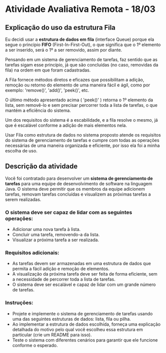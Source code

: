 # Atividade Avaliativa Remota - 18/03


## Explicação do uso da estrutura Fila
Eu decidi usar a **estrutura de dados em fila** (interface Queue) porque ela segue o princípio **FIFO** (First-In-First-Out), o que significa que o 1º elemento a ser inserido, será o 1º a ser removido, assim por diante. </br>

Pensando em um sistema de gerenciamento de tarefas, faz sentido que as tarefas sigam esse princípio, já que são concluídas (no caso, removidas da fila) na ordem em que foram cadastradas. </br>

A Fila fornece métodos diretos e eficazes que possibilitam a adição, remoção ou retorno do elemento de uma maneira fácil e ágil, como por exemplo: 'remove()', 'add()', 'peek()', etc. </br>

O último método apresentado acima ( 'peek()' ) retorna o 1º elemento da lista, sem removê-lo e sem precisar percorrer toda a lista de tarefas, o que mantém a eficiência do sistema. </br>

Um dos requisitos do sistema é a escabilidade, e a fila resolve o mesmo, já que é escalável conforme a adição de mais elementos nela. </br>

Usar Fila como estrutura de dados no sistema proposto atende os requisitos do sistema de gerenciamento de tarefas e cumpre com todas as operações necessárias de uma maneira organizada e eficiente, por isso ela foi a minha escolha de uso. 

## Descrição da atividade
Você foi contratado para desenvolver um **sistema de gerenciamento de tarefas** para uma equipe de desenvolvimento de software na linguagem Java. O sistema deve permitir que os membros da equipe adicionem tarefas, removam tarefas concluídas e visualizem as próximas tarefas a serem realizadas.

### O sistema deve ser capaz de lidar com as seguintes operações:
- Adicionar uma nova tarefa à lista.
- Concluir uma tarefa, removendo-a da lista.
- Visualizar a próxima tarefa a ser realizada.

### Requisitos adicionais:
- As tarefas devem ser armazenadas em uma estrutura de dados que permita a fácil adição e remoção de elementos.
- A visualização da próxima tarefa deve ser feita de forma eficiente, sem a necessidade de percorrer toda a lista de tarefas.
- O sistema deve ser escalável e capaz de lidar com um grande número de tarefas.

### Instruções:
- Projete e implemente o sistema de gerenciamento de tarefas usando uma das seguintes estruturas de dados: lista, fila ou pilha.
- Ao implementar a estrutura de dados escolhida, forneça uma explicação detalhada do motivo pelo qual você escolheu essa estrutura em particular (crie um README para isso).
- Teste o sistema com diferentes cenários para garantir que ele funcione conforme o esperado.

